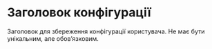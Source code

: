 # Заголовок конфігурації

Заголовок для збереження конфігурації користувача. Не має бути унікальним, але обов’язковим.